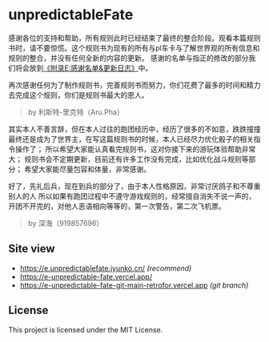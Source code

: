 # unpredictableFate

感谢各位的支持和帮助，所有规则此时已经结束了最终的整合阶段。观看本篇规则书时，请不要惊慌。这个规则书为现有的所有与pl车卡与了解世界观的所有信息和规则的整合，并没有任何全新的内容的更新。
感谢的名单与指正的修改的部分我们将会放到[《附录E:感谢名单&更新日志》](./pages/v1/appendix/e)中。

再次感谢任何为了制作规则书，完善规则书而努力，你们花费了最多的时间和精力去完成这个规则，你们是规则书最大的恩人。

> by 利斯特-里克特（Aru.Pha）


其实本人不善言辞，但在本人过往的跑团经历中，经历了很多的不如意，跌跌撞撞最终还是成为了世界主，在写这篇规则书的时候，本人已经尽力优化骰子的相关指令操作了；
所以希望大家能认真看完规则书，这对你接下来的游玩体验帮助非常大；
规则书会不定期更新，目前还有许多工作没有完成，比如优化战斗规则等部分；
希望大家能尽量包容和体量，非常感谢。

好了，先礼后兵，现在到兵的部分了，由于本人性格原因，非常讨厌鸽子和不尊重别人的人
所以如果有跑团过程中不遵守游戏规则的，经常擅自消失不说一声的，开团不开完的，对他人恶语相向等等的，第一次警告，第二次飞机票。

> by 深海（919857696）

## Site view

- <https://e.unpredictablefate.jyunko.cn/> _(recommend)_
- <https://e-unpredictable-fate.vercel.app/>
- <https://e-unpredictable-fate-git-main-retrofor.vercel.app> _(git branch)_

## License

This project is licensed under the MIT License.
